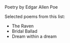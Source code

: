 Poetry
by Edgar Allen Poe

Selected poems from this list:
* The Raven
* Bridal Ballad
* Dream within a dream